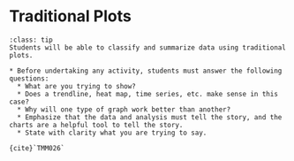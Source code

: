 # Traditional Plots

```{admonition} Learning Outcome
:class: tip
Students will be able to classify and summarize data using traditional plots.
````

```{admonition} Sample Tasks:
* Before undertaking any activity, students must answer the following questions:
  * What are you trying to show?
  * Does a trendline, heat map, time series, etc. make sense in this case?
  * Why will one type of graph work better than another?
  * Emphasize that the data and analysis must tell the story, and the charts are a helpful tool to tell the story.
  * State with clarity what you are trying to say.
 
{cite}`TMM026`
```
